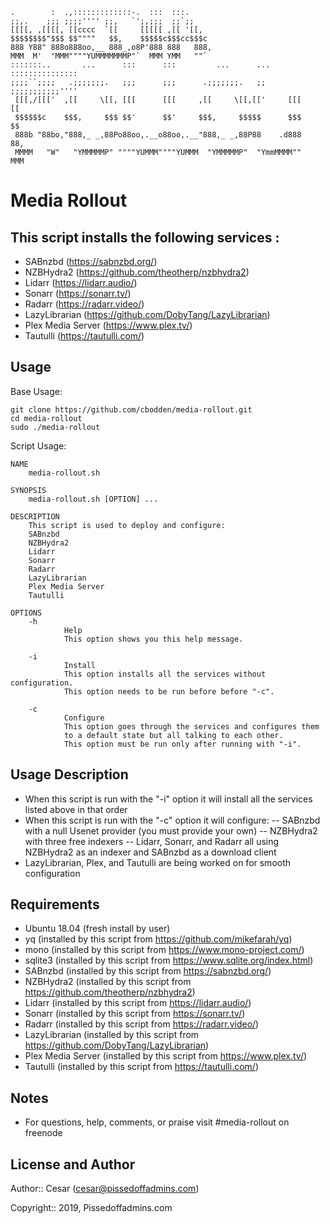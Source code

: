 ```
.        :  .,:::::::::::::-.  :::  :::.
;;,.    ;;; ;;;;'''' ;;,   `';,;;;  ;;`;;
[[[[, ,[[[[, [[cccc  `[[     [[[[[ ,[[ '[[,
$$$$$$$$"$$$ $$""""   $$,    $$$$$c$$$cc$$$c
888 Y88" 888o888oo,__ 888_,o8P'888 888   888,
MMM  M'  "MMM""""YUMMMMMMMP"`  MMM YMM   ""`
:::::::..       ...      :::      :::         ...      ...    :::::::::::::::
;;;;``;;;;   .;;;;;;;.   ;;;      ;;;      .;;;;;;;.   ;;     ;;;;;;;;;;;''''
 [[[,/[[['  ,[[     \[[, [[[      [[[     ,[[     \[[,[['     [[[     [[
 $$$$$$c    $$$,     $$$ $$'      $$'     $$$,     $$$$$      $$$     $$
 888b "88bo,"888,_ _,88Po88oo,.__o88oo,.__"888,_ _,88P88    .d888     88,
 MMMM   "W"   "YMMMMMP" """"YUMMM""""YUMMM  "YMMMMMP"  "YmmMMMM""     MMM

```
Media Rollout
====

This script installs the following services :
----

- SABnzbd (https://sabnzbd.org/)
- NZBHydra2 (https://github.com/theotherp/nzbhydra2)
- Lidarr (https://lidarr.audio/)
- Sonarr (https://sonarr.tv/)
- Radarr (https://radarr.video/)
- LazyLibrarian (https://github.com/DobyTang/LazyLibrarian)
- Plex Media Server (https://www.plex.tv/)
- Tautulli (https://tautulli.com/)


Usage
----
Base Usage:
```
git clone https://github.com/cbodden/media-rollout.git
cd media-rollout
sudo ./media-rollout
```

Script Usage:
```
NAME
    media-rollout.sh

SYNOPSIS
    media-rollout.sh [OPTION] ...

DESCRIPTION
    This script is used to deploy and configure:
    SABnzbd
    NZBHydra2
    Lidarr
    Sonarr
    Radarr
    LazyLibrarian
    Plex Media Server
    Tautulli

OPTIONS
    -h
            Help
            This option shows you this help message.

    -i
            Install
            This option installs all the services without configuration.
            This option needs to be run before before "-c".

    -c
            Configure
            This option goes through the services and configures them
            to a default state but all talking to each other.
            This option must be run only after running with "-i".
```


Usage Description
----
- When this script is run with the "-i" option it will install all the services listed above in that order
- When this script is run with the "-c" option it will configure:
-- SABnzbd with a null Usenet provider (you must provide your own)
-- NZBHydra2 with three free indexers
-- Lidarr, Sonarr, and Radarr all using NZBHydra2 as an indexer and SABnzbd as a download client
- LazyLibrarian, Plex, and Tautulli are being worked on for smooth configuration


Requirements
----
- Ubuntu 18.04 (fresh install by user)
- yq (installed by this script from https://github.com/mikefarah/yq)
- mono (installed by this script from https://www.mono-project.com/)
- sqlite3 (installed by this script from https://www.sqlite.org/index.html)
- SABnzbd (installed by this script from https://sabnzbd.org/)
- NZBHydra2 (installed by this script from https://github.com/theotherp/nzbhydra2)
- Lidarr (installed by this script from https://lidarr.audio/)
- Sonarr (installed by this script from https://sonarr.tv/)
- Radarr (installed by this script from https://radarr.video/)
- LazyLibrarian (installed by this script from https://github.com/DobyTang/LazyLibrarian)
- Plex Media Server (installed by this script from https://www.plex.tv/)
- Tautulli (installed by this script from https://tautulli.com/)


Notes
----
- For questions, help, comments, or praise visit #media-rollout on freenode


License and Author
----

Author:: Cesar (cesar@pissedoffadmins.com)

Copyright:: 2019, Pissedoffadmins.com

